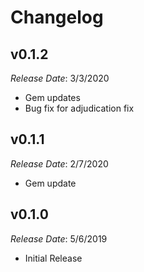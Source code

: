 # Changelog

## v0.1.2

*Release Date*: 3/3/2020

- Gem updates
- Bug fix for adjudication fix

## v0.1.1

*Release Date*: 2/7/2020

- Gem update

## v0.1.0

*Release Date*: 5/6/2019

- Initial Release
